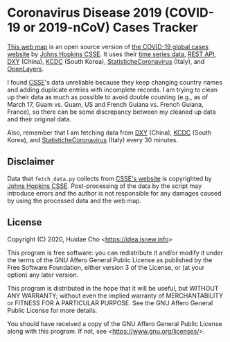 # Coronavirus Disease 2019 (COVID-19 or 2019-nCoV) Cases Tracker

[This web map](https://app.isnew.info/covid-19) is an open source version of [the COVID-19 global cases website](https://arcg.is/0fHmTX) by [Johns Hopkins CSSE](https://systems.jhu.edu). It uses their [time series data](https://github.com/CSSEGISandData/COVID-19/tree/master/csse_covid_19_data/csse_covid_19_time_series), [REST API](https://services1.arcgis.com/0MSEUqKaxRlEPj5g/ArcGIS/rest/services/ncov_cases/FeatureServer/1/query?where=1%3D1&outFields=*&f=json), [DXY](https://ncov.dxy.cn/ncovh5/view/pneumonia) (China), [KCDC](http://ncov.mohw.go.kr/bdBoardList_Real.do) (South Korea), [StatisticheCoronavirus](https://statistichecoronavirus.it/regioni-coronavirus-italia/) (Italy), and [OpenLayers](https://openlayers.org).

I found [CSSE](https://systems.jhu.edu)'s data unreliable because they keep changing country names and adding duplicate entries with incomplete records. I am trying to clean up their data as much as possible to avoid double counting (e.g., as of March 17, Guam vs. Guam, US and French Guiana vs. French Guiana, France), so there can be some discrepancy between my cleaned up data and their original data.

Also, remember that I am fetching data from [DXY](https://ncov.dxy.cn/ncovh5/view/pneumonia) (China), [KCDC](http://ncov.mohw.go.kr/bdBoardList_Real.do) (South Korea), and [StatisticheCoronavirus](https://statistichecoronavirus.it/regioni-coronavirus-italia/) (Italy) every 30 minutes.

## Disclaimer

Data that `fetch_data.py` collects from [CSSE's website](https://gisanddata.maps.arcgis.com/apps/opsdashboard/index.html#/bda7594740fd40299423467b48e9ecf6) is copyrighted by [Johns Hopkins CSSE](https://systems.jhu.edu). Post-processing of the data by the script may introduce errors and the author is not responsible for any damages caused by using the processed data and the web map.

## License

Copyright (C) 2020, Huidae Cho <<https://idea.isnew.info>>

This program is free software: you can redistribute it and/or modify
it under the terms of the GNU Affero General Public License as
published by the Free Software Foundation, either version 3 of the
License, or (at your option) any later version.

This program is distributed in the hope that it will be useful,
but WITHOUT ANY WARRANTY; without even the implied warranty of
MERCHANTABILITY or FITNESS FOR A PARTICULAR PURPOSE.  See the
GNU Affero General Public License for more details.

You should have received a copy of the GNU Affero General Public License
along with this program.  If not, see <<https://www.gnu.org/licenses/>>.
